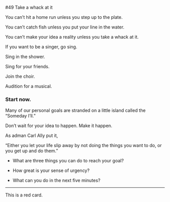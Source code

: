 #49 Take a whack at it

You can’t hit a home run unless you step up to the plate.

You can’t catch fish unless you put your line in the water.

You can’t make your idea a reality unless you take a whack at it.

If you want to be a singer, go sing. 

Sing in the shower.

Sing for your friends.

Join the choir.

Audition for a musical.

### Start now.

Many of our personal goals are stranded on a little island called the “Someday I’ll.”

Don’t wait for your idea to happen. Make it happen.

As adman Carl Ally put it,

“Either you let your life slip away by not doing the things you want to do, or you get up and do them.”

* What are three things you can do to reach your goal?

* How great is your sense of urgency?

* What can you do in the next five minutes?

--- 
This is a red card.
